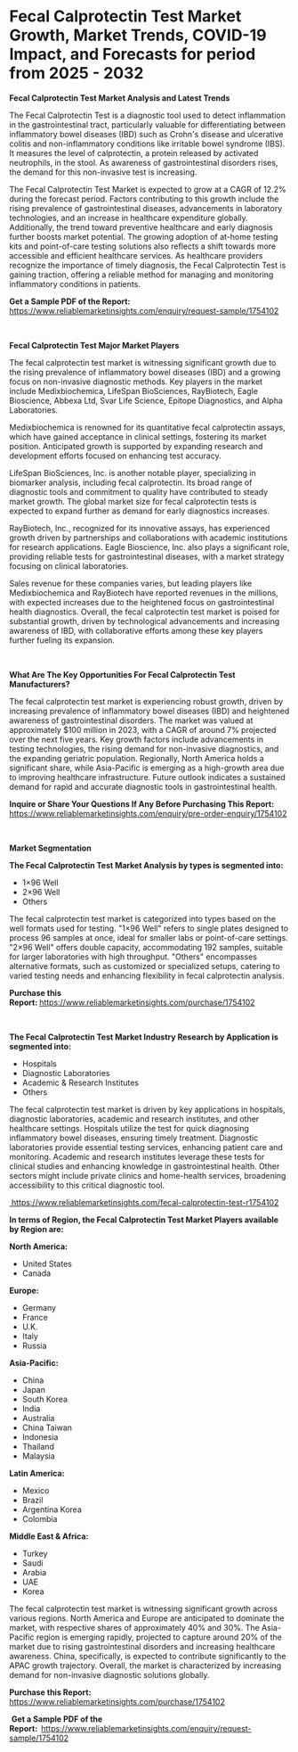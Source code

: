 <p><h1>Fecal Calprotectin Test Market Growth, Market Trends, COVID-19 Impact, and Forecasts for period from 2025 - 2032</h1></p><p><strong>Fecal Calprotectin Test Market Analysis and Latest Trends</strong></p>
<p><p>The Fecal Calprotectin Test is a diagnostic tool used to detect inflammation in the gastrointestinal tract, particularly valuable for differentiating between inflammatory bowel diseases (IBD) such as Crohn's disease and ulcerative colitis and non-inflammatory conditions like irritable bowel syndrome (IBS). It measures the level of calprotectin, a protein released by activated neutrophils, in the stool. As awareness of gastrointestinal disorders rises, the demand for this non-invasive test is increasing.</p><p>The Fecal Calprotectin Test Market is expected to grow at a CAGR of 12.2% during the forecast period. Factors contributing to this growth include the rising prevalence of gastrointestinal diseases, advancements in laboratory technologies, and an increase in healthcare expenditure globally. Additionally, the trend toward preventive healthcare and early diagnosis further boosts market potential. The growing adoption of at-home testing kits and point-of-care testing solutions also reflects a shift towards more accessible and efficient healthcare services. As healthcare providers recognize the importance of timely diagnosis, the Fecal Calprotectin Test is gaining traction, offering a reliable method for managing and monitoring inflammatory conditions in patients.</p></p>
<p><strong>Get a Sample PDF of the Report:&nbsp;</strong> <a href="https://www.reliablemarketinsights.com/enquiry/request-sample/1754102?utm_campaign=2232&utm_medium=2&utm_source=Github&utm_content=ia&utm_term=17042025&utm_id=fecal-calprotectin-test">https://www.reliablemarketinsights.com/enquiry/request-sample/1754102</a></p>
<p>&nbsp;</p>
<p><strong>Fecal Calprotectin Test Major Market Players</strong></p>
<p><p>The fecal calprotectin test market is witnessing significant growth due to the rising prevalence of inflammatory bowel diseases (IBD) and a growing focus on non-invasive diagnostic methods. Key players in the market include Medixbiochemica, LifeSpan BioSciences, RayBiotech, Eagle Bioscience, Abbexa Ltd, Svar Life Science, Epitope Diagnostics, and Alpha Laboratories.</p><p>Medixbiochemica is renowned for its quantitative fecal calprotectin assays, which have gained acceptance in clinical settings, fostering its market position. Anticipated growth is supported by expanding research and development efforts focused on enhancing test accuracy.</p><p>LifeSpan BioSciences, Inc. is another notable player, specializing in biomarker analysis, including fecal calprotectin. Its broad range of diagnostic tools and commitment to quality have contributed to steady market growth. The global market size for fecal calprotectin tests is expected to expand further as demand for early diagnostics increases.</p><p>RayBiotech, Inc., recognized for its innovative assays, has experienced growth driven by partnerships and collaborations with academic institutions for research applications. Eagle Bioscience, Inc. also plays a significant role, providing reliable tests for gastrointestinal diseases, with a market strategy focusing on clinical laboratories.</p><p>Sales revenue for these companies varies, but leading players like Medixbiochemica and RayBiotech have reported revenues in the millions, with expected increases due to the heightened focus on gastrointestinal health diagnostics. Overall, the fecal calprotectin test market is poised for substantial growth, driven by technological advancements and increasing awareness of IBD, with collaborative efforts among these key players further fueling its expansion.</p></p>
<p>&nbsp;</p>
<p><strong>What Are The Key Opportunities For Fecal Calprotectin Test Manufacturers?</strong></p>
<p><p>The fecal calprotectin test market is experiencing robust growth, driven by increasing prevalence of inflammatory bowel diseases (IBD) and heightened awareness of gastrointestinal disorders. The market was valued at approximately $100 million in 2023, with a CAGR of around 7% projected over the next five years. Key growth factors include advancements in testing technologies, the rising demand for non-invasive diagnostics, and the expanding geriatric population. Regionally, North America holds a significant share, while Asia-Pacific is emerging as a high-growth area due to improving healthcare infrastructure. Future outlook indicates a sustained demand for rapid and accurate diagnostic tools in gastrointestinal health.</p></p>
<p><strong>Inquire or Share Your Questions If Any Before Purchasing This Report:</strong> <a href="https://www.reliablemarketinsights.com/enquiry/pre-order-enquiry/1754102?utm_campaign=2232&utm_medium=2&utm_source=Github&utm_content=ia&utm_term=17042025&utm_id=fecal-calprotectin-test">https://www.reliablemarketinsights.com/enquiry/pre-order-enquiry/1754102</a></p>
<p>&nbsp;</p>
<p><strong>Market Segmentation</strong></p>
<p><strong>The Fecal Calprotectin Test Market Analysis by types is segmented into:</strong></p>
<p><ul><li>1×96 Well</li><li>2×96 Well</li><li>Others</li></ul></p>
<p><p>The fecal calprotectin test market is categorized into types based on the well formats used for testing. "1×96 Well" refers to single plates designed to process 96 samples at once, ideal for smaller labs or point-of-care settings. "2×96 Well" offers double capacity, accommodating 192 samples, suitable for larger laboratories with high throughput. "Others" encompasses alternative formats, such as customized or specialized setups, catering to varied testing needs and enhancing flexibility in fecal calprotectin analysis.</p></p>
<p><strong>Purchase this Report:&nbsp;</strong><a href="https://www.reliablemarketinsights.com/purchase/1754102?utm_campaign=2232&utm_medium=2&utm_source=Github&utm_content=ia&utm_term=17042025&utm_id=fecal-calprotectin-test">https://www.reliablemarketinsights.com/purchase/1754102</a></p>
<p>&nbsp;</p>
<p><strong>The Fecal Calprotectin Test Market Industry Research by Application is segmented into:</strong></p>
<p><ul><li>Hospitals</li><li>Diagnostic Laboratories</li><li>Academic & Research Institutes</li><li>Others</li></ul></p>
<p><p>The fecal calprotectin test market is driven by key applications in hospitals, diagnostic laboratories, academic and research institutes, and other healthcare settings. Hospitals utilize the test for quick diagnosing inflammatory bowel diseases, ensuring timely treatment. Diagnostic laboratories provide essential testing services, enhancing patient care and monitoring. Academic and research institutes leverage these tests for clinical studies and enhancing knowledge in gastrointestinal health. Other sectors might include private clinics and home-health services, broadening accessibility to this critical diagnostic tool.</p></p>
<p><a href="https://www.reliablemarketinsights.com/fecal-calprotectin-test-r1754102?utm_campaign=2232&utm_medium=2&utm_source=Github&utm_content=ia&utm_term=17042025&utm_id=fecal-calprotectin-test">&nbsp;https://www.reliablemarketinsights.com/fecal-calprotectin-test-r1754102</a></p>
<p><strong>In terms of Region, the Fecal Calprotectin Test Market Players available by Region are:</strong></p>
<p>
    <p> <strong> North America: </strong>
        <ul>
            <li>United States</li>
            <li>Canada</li>
        </ul>
        </p> 
    <p> <strong> Europe: </strong>
        <ul>
            <li>Germany</li>
            <li>France</li>
            <li>U.K.</li>
            <li>Italy</li>
            <li>Russia</li>
        </ul>
        </p> 
    <p> <strong> Asia-Pacific: </strong>
        <ul>
            <li>China</li>
            <li>Japan</li>
            <li>South Korea</li>
            <li>India</li>
            <li>Australia</li>
            <li>China Taiwan</li>
            <li>Indonesia</li>
            <li>Thailand</li>
            <li>Malaysia</li>
        </ul>
        </p> 
    <p> <strong> Latin America: </strong>
        <ul>
            <li>Mexico</li>
            <li>Brazil</li>
            <li>Argentina Korea</li>
            <li>Colombia</li>
        </ul>
        </p> 
    <p> <strong> Middle East & Africa: </strong>
        <ul>
            <li>Turkey</li>
            <li>Saudi</li>
            <li>Arabia</li>
            <li>UAE</li>
            <li>Korea</li>
        </ul>
    </p>
    </p>
<p><p>The fecal calprotectin test market is witnessing significant growth across various regions. North America and Europe are anticipated to dominate the market, with respective shares of approximately 40% and 30%. The Asia-Pacific region is emerging rapidly, projected to capture around 20% of the market due to rising gastrointestinal disorders and increasing healthcare awareness. China, specifically, is expected to contribute significantly to the APAC growth trajectory. Overall, the market is characterized by increasing demand for non-invasive diagnostic solutions globally.</p></p>
<p><strong>Purchase this Report: </strong><a href="https://www.reliablemarketinsights.com/purchase/1754102?utm_campaign=2232&utm_medium=2&utm_source=Github&utm_content=ia&utm_term=17042025&utm_id=fecal-calprotectin-test">https://www.reliablemarketinsights.com/purchase/1754102</a></p>
<p>&nbsp;<strong>Get a Sample PDF of the Report:&nbsp;&nbsp;</strong><a href="https://www.reliablemarketinsights.com/enquiry/request-sample/1754102?utm_campaign=2232&utm_medium=2&utm_source=Github&utm_content=ia&utm_term=17042025&utm_id=fecal-calprotectin-test">https://www.reliablemarketinsights.com/enquiry/request-sample/1754102</a></p>
<p><strong></strong></p>
<p><p></p><p></p><p></p></p>